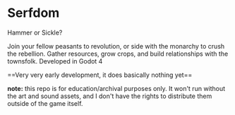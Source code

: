 # Serfdom
Hammer or Sickle?

Join your fellow peasants to revolution, or side with the monarchy to crush the rebellion. Gather resources, grow crops, and build relationships with the townsfolk. Developed in Godot 4

==Very very early development, it does basically nothing yet==

**note:** this repo is for education/archival purposes only. It won't run without the art and sound assets, and I don't have the rights to distribute them outside of the game itself.
